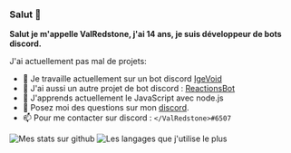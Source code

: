 ### Salut 👋


**Salut je m'appelle ValRedstone, j'ai 14 ans, je suis développeur de bots discord.**

J'ai actuellement pas mal de projets:

- 🔭 Je travaille actuellement sur un bot discord [IgeVoid](https://github.com/ValRedstone/IgeVoid) 
- 📣 J'ai aussi un autre projet de bot discord : [ReactionsBot](https://github.com/ValRedstone/ReactionsBot)
- 🌱 J'apprends actuellement le JavaScript avec node.js
- 💬 Posez moi des questions sur mon [discord](https://discord.gg/Vpmee3fcAt).
- 📫 Pour me contacter sur discord : `</ValRedstone>#6507`

<img alt="Mes stats sur github" src="https://github-readme-stats.vercel.app/api?username=ValRedstone&show_icons=true&hide_border=true&theme=tokyonight" />

<img alt="Les langages que j'utilise le plus" src="https://github-readme-stats.vercel.app/api/top-langs?username=ValRedstone&show_icons=true&theme=tokyonight&layout=compact" />

